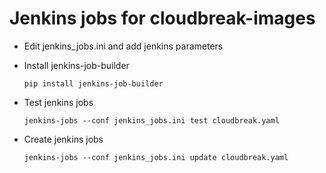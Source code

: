 Jenkins jobs for cloudbreak-images
==================================

* Edit jenkins_jobs.ini and add jenkins parameters

* Install jenkins-job-builder
  ```shell
  pip install jenkins-job-builder
  ```

* Test jenkins jobs
  ```shell
  jenkins-jobs --conf jenkins_jobs.ini test cloudbreak.yaml
  ```

* Create jenkins jobs
  ```shell
  jenkins-jobs --conf jenkins_jobs.ini update cloudbreak.yaml
  ```
